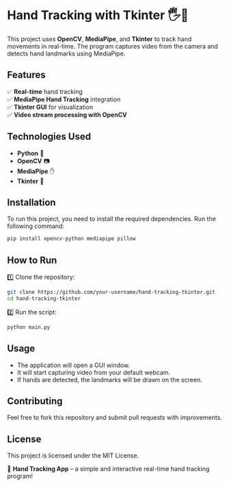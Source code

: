 # **Hand Tracking with Tkinter** 🖐️🎥  

This project uses **OpenCV**, **MediaPipe**, and **Tkinter** to track hand movements in real-time. The program captures video from the camera and detects hand landmarks using MediaPipe.  

## **Features**  
✅ **Real-time** hand tracking  
✅ **MediaPipe Hand Tracking** integration  
✅ **Tkinter GUI** for visualization  
✅ **Video stream processing with OpenCV**  

## **Technologies Used**  
- **Python** 🐍  
- **OpenCV** 📷  
- **MediaPipe** ✋  
- **Tkinter** 🎨  

## **Installation**  
To run this project, you need to install the required dependencies. Run the following command:  
```bash  
pip install opencv-python mediapipe pillow  
```  

## **How to Run**  
1️⃣ Clone the repository:  
```bash  
git clone https://github.com/your-username/hand-tracking-tkinter.git  
cd hand-tracking-tkinter  
```  

2️⃣ Run the script:  
```bash  
python main.py  
```  

## **Usage**  
- The application will open a GUI window.  
- It will start capturing video from your default webcam.  
- If hands are detected, the landmarks will be drawn on the screen.  

## **Contributing**  
Feel free to fork this repository and submit pull requests with improvements.  

## **License**  
This project is licensed under the MIT License.  

🚀 **Hand Tracking App** – a simple and interactive real-time hand tracking program!

